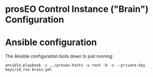 prosEO Control Instance ("Brain") Configuration
===============================================

# Ansible configuration

The Ansible configuration boils down to just running:
```
ansible-playbook -i ../proseo-hosts -u root -b -v --private-key keys/id_rsa brain.yml
```
